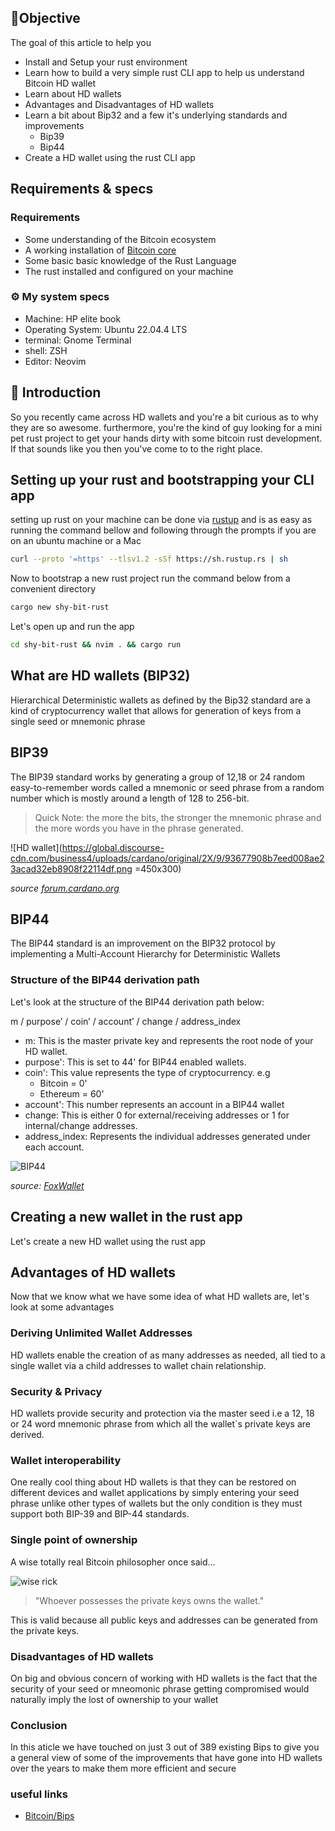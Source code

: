 ## 📜Objective

The goal of this article to help you

- Install and Setup your rust environment
- Learn how to build a very simple rust CLI app to help us understand Bitcoin HD wallet
- Learn about HD wallets
- Advantages and Disadvantages of HD wallets
- Learn a bit about Bip32 and a few it's underlying standards and improvements
  - Bip39
  - Bip44
- Create a HD wallet using the rust CLI app

## Requirements & specs

### Requirements

- Some understanding of the Bitcoin ecosystem
- A working installation of [Bitcoin core](https://github.com/bitcoin/bitcoin/blob/master/doc/build-unix.md)
- Some basic basic knowledge of the Rust Language
- The rust installed and configured on your machine

### ⚙️ My system specs

- Machine: HP elite book
- Operating System: Ubuntu 22.04.4 LTS
- terminal: Gnome Terminal
- shell: ZSH
- Editor: Neovim

## 📜 Introduction

So you recently came across HD wallets and you're a bit curious as to why they are so awesome. furthermore, you're the kind of guy looking for a mini pet rust project to get your hands dirty with some bitcoin rust development. If that sounds like you then you've come to to the right place.

## Setting up your rust and bootstrapping your CLI app

setting up rust on your machine can be done via [rustup](https://rustup.rs/) and is as easy as running the command bellow and following through the prompts if you are on an ubuntu machine or a Mac

```zsh
curl --proto '=https' --tlsv1.2 -sSf https://sh.rustup.rs | sh
```

Now to bootstrap a new rust project run the command below from a convenient directory

```zsh
cargo new shy-bit-rust
```

Let's open up and run the app

```zsh
cd shy-bit-rust && nvim . && cargo run
```

## What are HD wallets (BIP32)

Hierarchical Deterministic wallets as defined by the Bip32 standard are a kind of cryptocurrency wallet that allows for generation of keys from a single seed or mnemonic phrase

## BIP39

The BIP39 standard works by generating a group of 12,18 or 24 random easy-to-remember words called a mnemonic or seed phrase from a random number which is mostly around a length of 128 to 256-bit.

> Quick Note: the more the bits, the stronger the mnemonic phrase and the more words you have in the phrase generated.

![HD wallet](https://global.discourse-cdn.com/business4/uploads/cardano/original/2X/9/93677908b7eed008ae23acad32eb8908f22114df.png =450x300)

_source [forum.cardano.org](https://forum.cardano.org/t/how-an-hd-wallet-works/28460)_

## BIP44

The BIP44 standard is an improvement on the BIP32 protocol by implementing a Multi-Account Hierarchy for Deterministic Wallets

### Structure of the BIP44 derivation path

Let's look at the structure of the BIP44 derivation path below:

m / purpose’ / coin’ / account’ / change / address_index

- m: This is the master private key and represents the root node of your HD wallet.
- purpose': This is set to 44' for BIP44 enabled wallets.
- coin': This value represents the type of cryptocurrency. e.g
  - Bitcoin = 0'
  - Ethereum = 60'
- account': This number represents an account in a BIP44 wallet
- change: This is either 0 for external/receiving addresses or 1 for internal/change addresses.
- address_index: Represents the individual addresses generated under each account.

![BIP44](https://miro.medium.com/v2/resize:fit:720/format:webp/1*eXE-y4lewW42K7XjPR4_Uw.png)

_source: [FoxWallet](https://medium.com/@FoxWallet/bip32-bip39-and-bip44-explained-1e8a4a327a8b)_

## Creating a new wallet in the rust app

Let's create a new HD wallet using the rust app

## Advantages of HD wallets

Now that we know what we have some idea of what HD wallets are, let's look at some advantages

### Deriving Unlimited Wallet Addresses

HD wallets enable the creation of as many addresses as needed, all tied to a single wallet via a child addresses to wallet chain relationship.

### Security & Privacy

HD wallets provide security and protection via the master seed i.e a 12, 18 or 24 word mnemonic phrase from which all the wallet`s private keys are derived.

### Wallet interoperability

One really cool thing about HD wallets is that they can be restored on different devices and wallet applications by simply entering your seed phrase unlike other types of wallets but the only condition is they must support both BIP-39 and BIP-44 standards.

### Single point of ownership

A wise totally real Bitcoin philosopher once said...

![wise rick](https://media.giphy.com/media/v1.Y2lkPTc5MGI3NjExNmdjamRjZGtsMWtzaGk3YzVqcGNma2xhZHBwbHJnYnRmcG1pY3prNSZlcD12MV9pbnRlcm5hbF9naWZfYnlfaWQmY3Q9Zw/1USKMDPjuH4ovL7J5h/giphy.gif)

> "Whoever possesses the private keys owns the wallet."

This is valid because all public keys and addresses can be generated from the private keys.

### Disadvantages of HD wallets

On big and obvious concern of working with HD wallets is the fact that the security of your seed or mneomonic phrase getting compromised would naturally imply the lost of ownership to your wallet

### Conclusion

In this aticle we have touched on just 3 out of 389 existing Bips to give you a general view of some of the improvements that have gone into HD wallets over the years to make them more efficient and secure

### useful links

- [Bitcoin/Bips](https://github.com/bitcoin/bips/tree/master)
